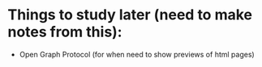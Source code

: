 # Things to study later (need to make notes from this):

- Open Graph Protocol (for when need to show previews of html pages)
